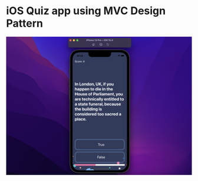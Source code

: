 # iOS Quiz app using MVC Design Pattern

![demo of the app](https://github.com/jvctoor/ios-quiz-mvc/blob/main/demo.png)

